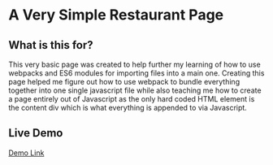 # A Very Simple Restaurant Page

## What is this for?

This very basic page was created to help further my learning of how to use webpacks and ES6 modules for importing files into a main one. Creating this page helped me figure out how to use webpack to bundle everything together into one single javascript file while also teaching me how to create a page entirely out of Javascript as the only hard coded HTML element is the content div which is what everything is appended to via Javascript.

## Live Demo

[Demo Link](**https://taylorjonestrt.github.io/restaurant-page/**)
